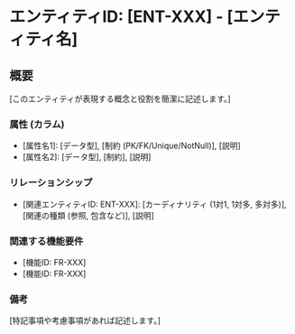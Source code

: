 # エンティティID: [ENT-XXX] - [エンティティ名]

## 概要

[このエンティティが表現する概念と役割を簡潔に記述します。]

### 属性 (カラム)

- [属性名1]: [データ型], [制約 (PK/FK/Unique/NotNull)], [説明]
- [属性名2]: [データ型], [制約], [説明]

### リレーションシップ

- [関連エンティティID: ENT-XXX]: [カーディナリティ (1対1, 1対多, 多対多)],
  [関連の種類 (参照, 包含など)], [説明]

### 関連する機能要件

- [機能ID: FR-XXX]
- [機能ID: FR-XXX]

### 備考

[特記事項や考慮事項があれば記述します。]
